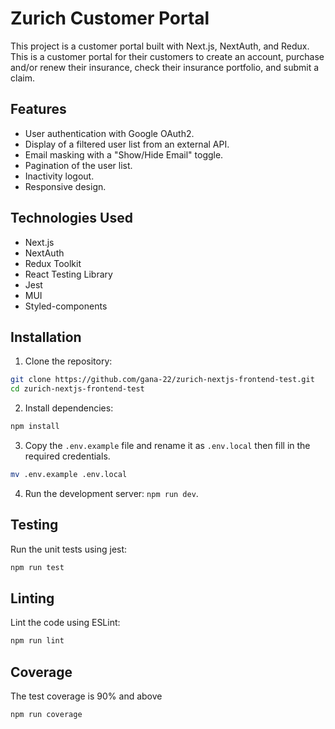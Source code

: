 # Zurich Customer Portal

This project is a customer portal built with Next.js, NextAuth, and Redux.
This is a customer portal for their customers to create an account, purchase and/or renew their insurance, check their insurance portfolio, and submit a claim.

## Features

-   User authentication with Google OAuth2.
-   Display of a filtered user list from an external API.
-   Email masking with a "Show/Hide Email" toggle.
-   Pagination of the user list.
-   Inactivity logout.
-   Responsive design.

## Technologies Used

-   Next.js
-   NextAuth
-   Redux Toolkit
-   React Testing Library
-   Jest
-   MUI
-   Styled-components

## Installation

1. Clone the repository:
  ```sh
  git clone https://github.com/gana-22/zurich-nextjs-frontend-test.git
  cd zurich-nextjs-frontend-test
  ```

2. Install dependencies:
  ```sh
  npm install
  ```
  
3. Copy the `.env.example` file and rename it as `.env.local` then fill in the required credentials.
```sh
mv .env.example .env.local
```

4.  Run the development server: `npm run dev`.


## Testing
Run the unit tests using jest:
```sh
npm run test
```


## Linting
Lint the code using ESLint:
```sh
npm run lint
```


## Coverage
The test coverage is 90% and above
```sh
npm run coverage
```